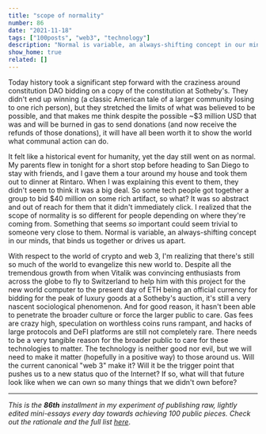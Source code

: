 ```yaml
---
title: "scope of normality"
number: 86
date: "2021-11-18"
tags: ["100posts", "web3", "technology"]
description: "Normal is variable, an always-shifting concept in our minds, that binds us together or drives us apart."
show_home: true
related: []
---
```

Today history took a significant step forward with the craziness around constitution DAO bidding on a copy of the constitution at Sotheby's. They didn't end up winning (a classic American tale of a larger community losing to one rich person), but they stretched the limits of what was believed to be possible, and that makes me think despite the possible ~$3 million USD that was and will be burned in gas to send donations (and now receive the refunds of those donations), it will have all been worth it to show the world what communal action can do.

It felt like a historical event for humanity, yet the day still went on as normal. My parents flew in tonight for a short stop before heading to San Diego to stay with friends, and I gave them a tour around my house and took them out to dinner at Rintaro. When I was explaining this event to them, they didn't seem to think it was a big deal. So some tech people got together a group to bid $40 million on some rich artifact, so what? It was so abstract and out of reach for them that it didn't immediately click. I realized that the scope of normality is so different for people depending on where they're coming from. Something that seems *so* important could seem trivial to someone very close to them. Normal is variable, an always-shifting concept in our minds, that binds us together or drives us apart.

With respect to the world of crypto and web 3, I'm realizing that there's still so much of the world to evangelize this new world to. Despite all the tremendous growth from when Vitalik was convincing enthusiasts from across the globe to fly to Switzerland to help him with this project for the new world computer to the present day of ETH being an official currency for bidding for the peak of luxury goods at a Sotheby's auction, it's still a very nascent sociological phenomenon. And for good reason, it hasn't been able to penetrate the broader culture or force the larger public to care. Gas fees are crazy high, speculation on worthless coins runs rampant, and hacks of large protocols and DeFI platforms are still not completely rare. There needs to be a very tangible reason for the broader public to care for these technologies to matter. The technology is neither good nor evil, but we will need to make it matter (hopefully in a positive way) to those around us. Will the current canonical "web 3" make it? Will it be the trigger point that pushes us to a new status quo of the Internet? If so, what will that future look like when we can own so many things that we didn't own before?

---
*This is the **86th** installment in my experiment of publishing raw, lightly edited mini-essays every day towards achieving 100 public pieces. Check out the rationale and the full list [here](/experiments/100posts/)*.
